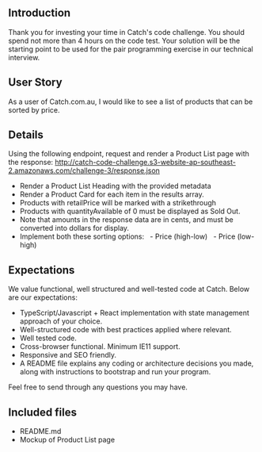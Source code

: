 ## Introduction

Thank you for investing your time in Catch's code challenge. You should spend not more than 4 hours on the code test. Your solution will be the starting point to be used for the pair programming exercise in our technical interview.

## User Story

As a user of Catch.com.au, I would like to see a list of products that can be sorted by price.

## Details

Using the following endpoint, request and render a Product List page with the response: http://catch-code-challenge.s3-website-ap-southeast-2.amazonaws.com/challenge-3/response.json

- Render a Product List Heading with the provided metadata
- Render a Product Card for each item in the results array.
- Products with retailPrice will be marked with a strikethrough
- Products with quantityAvailable of 0 must be displayed as Sold Out.
- Note that amounts in the response data are in cents, and must be converted into dollars for display.
- Implement both these sorting options:
    - Price (high-low)
    - Price (low-high)

## Expectations

We value functional, well structured and well-tested code at Catch. Below are our expectations:

- TypeScript/Javascript + React implementation with state management approach of your choice.
- Well-structured code with best practices applied where relevant.
- Well tested code.
- Cross-browser functional. Minimum IE11 support.
- Responsive and SEO friendly.
- A README file explains any coding or architecture decisions you made, along with instructions to bootstrap and run your program.

Feel free to send through any questions you may have.

## Included files

- README.md
- Mockup of Product List page
